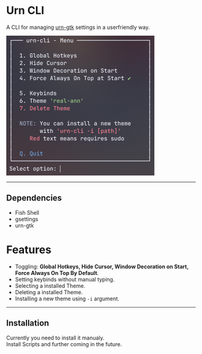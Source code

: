 # Urn CLI
A CLI for managing [urn-gtk](https://github.com/paoloose/urn) settings in a userfriendly way.

![](readme-assets/menu-screenshot.png)

---

## Dependencies
- Fish Shell
- gsettings
- urn-gtk

# Features
- Toggling: **Global Hotkeys, Hide Cursor, Window Decoration on Start, Force Always On Top By Default**.
- Setting keybinds without manual typing.
- Selecting a installed Theme.
- Deleting a installed Theme.
- Installing a new theme using `-i` argument.

---

## Installation
Currently you need to install it manualy. <br>
Install Scripts and further coming in the future.
